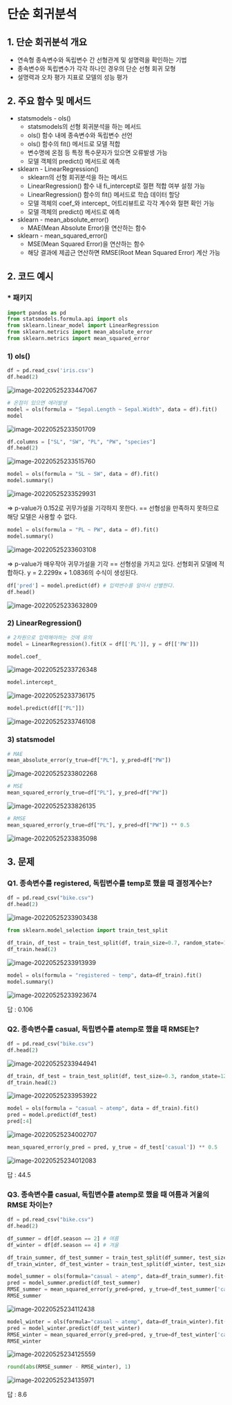# 단순 회귀분석



## 1. 단순 회귀분석 개요
- 연속형 종속변수와 독립변수 간 선형관계 및 설명력을 확인하는 기법
- 종속변수와 독립변수가 각각 하나인 경우의 단순 선형 회귀 모형
- 설명력과 오차 평가 지표로 모델의 성능 평가

## 2. 주요 함수 및 메서드
- statsmodels - ols()
    - statsmodels의 선형 회귀분석을 하는 메서드
    - ols() 함수 내에 종속변수와 독립변수 선언
    - ols() 함수의 fit() 메서드로 모델 적합
    - 변수명에 온점 등 특정 특수문자가 있으면 오류발생 가능
    - 모델 객체의 predict() 메서드로 예측
- sklearn - LinearRegression()
    - sklearn의 선형 회귀분석을 하는 메서드
    - LinearRegression() 함수 내 fi_intercept로 절편 적합 여부 설정 가능
    - LinearRegression() 함수의 fit() 메서드로 학습 데이터 할당
    - 모델 객체의 coef_와 intercept_ 어트리뷰트로 각각 계수와 절편 확인 가능
    - 모델 객체의 predict() 메서드로 예측
- sklearn - mean_absolute_error()
    - MAE(Mean Absolute Error)을 연산하는 함수
- sklearn - mean_squared_error()
    - MSE(Mean Squared Error)을 연산하는 함수
    - 해당 결과에 제곱근 연산하면 RMSE(Root Mean Squared Error) 계산 가능



## 2. 코드 예시



### * 패키지

```python
import pandas as pd
from statsmodels.formula.api import ols
from sklearn.linear_model import LinearRegression
from sklearn.metrics import mean_absolute_error
from sklearn.metrics import mean_squared_error
```



### 1) ols()

```python
df = pd.read_csv('iris.csv')
df.head(2)
```

![image-20220525233447067]([ProDs]Simple_linear_analysis.assets/image-20220525233447067.png)

```python
# 온점이 있으면 에러발생
model = ols(formula = "Sepal.Length ~ Sepal.Width", data = df).fit()
model
```

![image-20220525233501709]([ProDs]Simple_linear_analysis.assets/image-20220525233501709.png)

```python
df.columns = ["SL", "SW", "PL", "PW", "species"]
df.head(2)
```

![image-20220525233515760]([ProDs]Simple_linear_analysis.assets/image-20220525233515760.png)

```python
model = ols(formula = "SL ~ SW", data = df).fit()
model.summary()
```

![image-20220525233529931]([ProDs]Simple_linear_analysis.assets/image-20220525233529931.png)

=> p-value가 0.152로 귀무가설을 기각하지 못한다. == 선형성을 만족하지 못하므로 해당 모델은 사용할 수 없다.

```python
model = ols(formula = "PL ~ PW", data = df).fit()
model.summary()
```

![image-20220525233603108]([ProDs]Simple_linear_analysis.assets/image-20220525233603108.png)

=> p-value가 매우작아 귀무가설을 기각 == 선형성을 가지고 있다. 선형회귀 모델에 적합하다.
y = 2.2299x + 1.0836의 수식이 생성된다.

```python
df['pred'] = model.predict(df) # 입력변수를 알아서 선별한다.
df.head()
```

![image-20220525233632809]([ProDs]Simple_linear_analysis.assets/image-20220525233632809.png)



### 2) LinearRegression()

```python
# 2차원으로 입력해야하는 것에 유의
model = LinearRegression().fit(X = df[['PL']], y = df[['PW']])
```

```python
model.coef_
```

![image-20220525233726348]([ProDs]Simple_linear_analysis.assets/image-20220525233726348.png)

```python
model.intercept_
```

![image-20220525233736175]([ProDs]Simple_linear_analysis.assets/image-20220525233736175.png)

```python
model.predict(df[["PL"]])
```

![image-20220525233746108]([ProDs]Simple_linear_analysis.assets/image-20220525233746108.png)

### 3) statsmodel

```python
# MAE
mean_absolute_error(y_true=df["PL"], y_pred=df["PW"])
```

![image-20220525233802268]([ProDs]Simple_linear_analysis.assets/image-20220525233802268.png)

```python
# MSE
mean_squared_error(y_true=df["PL"], y_pred=df["PW"])
```

![image-20220525233826135]([ProDs]Simple_linear_analysis.assets/image-20220525233826135.png)

```python
# RMSE
mean_squared_error(y_true=df["PL"], y_pred=df["PW"]) ** 0.5
```

![image-20220525233835098]([ProDs]Simple_linear_analysis.assets/image-20220525233835098.png)



## 3. 문제



### Q1. 종속변수를 registered, 독립변수를 temp로 했을 때 결정계수는?

```python
df = pd.read_csv("bike.csv")
df.head(2)
```

![image-20220525233903438]([ProDs]Simple_linear_analysis.assets/image-20220525233903438.png)

```python
from sklearn.model_selection import train_test_split

df_train, df_test = train_test_split(df, train_size=0.7, random_state=123)
df_train.head(2)
```

![image-20220525233913939]([ProDs]Simple_linear_analysis.assets/image-20220525233913939.png)

```python
model = ols(formula = "registered ~ temp", data=df_train).fit()
model.summary()
```

![image-20220525233923674]([ProDs]Simple_linear_analysis.assets/image-20220525233923674.png)

답 : 0.106



### Q2. 종속변수를 casual, 독립변수를 atemp로 했을 때 RMSE는?

```python
df = pd.read_csv("bike.csv")
df.head(2)
```

![image-20220525233944941]([ProDs]Simple_linear_analysis.assets/image-20220525233944941.png)

```python
df_train, df_test = train_test_split(df, test_size=0.3, random_state=123)
df_train.head(2)
```

![image-20220525233953922]([ProDs]Simple_linear_analysis.assets/image-20220525233953922.png)

```python
model = ols(formula = "casual ~ atemp", data = df_train).fit()
pred = model.predict(df_test)
pred[:4]
```

![image-20220525234002707]([ProDs]Simple_linear_analysis.assets/image-20220525234002707.png)

```python
mean_squared_error(y_pred = pred, y_true = df_test['casual']) ** 0.5
```

![image-20220525234012083]([ProDs]Simple_linear_analysis.assets/image-20220525234012083.png)

답 : 44.5



### Q3. 종속변수를 casual, 독립변수를 atemp로 했을 때 여름과 겨울의 RMSE 차이는?

```python
df = pd.read_csv("bike.csv")
df.head(2)
```

```python
df_summer = df[df.season == 2] # 여름
df_winter = df[df.season == 4] # 겨울
```

```python
df_train_summer, df_test_summer = train_test_split(df_summer, test_size=0.3, random_state=123)
df_train_winter, df_test_winter = train_test_split(df_winter, test_size=0.3, random_state=123)
```

```python
model_summer = ols(formula="casual ~ atemp", data=df_train_summer).fit()
pred = model_summer.predict(df_test_summer)
RMSE_summer = mean_squared_error(y_pred=pred, y_true=df_test_summer['casual']) ** 0.5
RMSE_summer
```

![image-20220525234112438]([ProDs]Simple_linear_analysis.assets/image-20220525234112438.png)

```python
model_winter = ols(formula="casual ~ atemp", data=df_train_winter).fit()
pred = model_winter.predict(df_test_winter)
RMSE_winter = mean_squared_error(y_pred=pred, y_true=df_test_winter['casual']) ** 0.5
RMSE_winter
```

![image-20220525234125559]([ProDs]Simple_linear_analysis.assets/image-20220525234125559.png)

```python
round(abs(RMSE_summer - RMSE_winter), 1)
```

![image-20220525234135971]([ProDs]Simple_linear_analysis.assets/image-20220525234135971.png)

답 : 8.6

